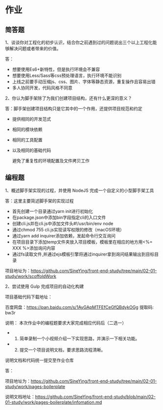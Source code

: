 # 作业

## 简答题

1、谈谈你对工程化的初步认识，结合你之前遇到过的问题说出三个以上工程化能够解决问题或者带来的价值。

答：

- 想要使用Es6+新特性，但是执行环境会不兼容
- 想要使用Less/Sass等css预处理语言，执行环境不能识别
- 上线之前要手动压缩js、css、图片、字体等静态资源，重复操作且容易出错
- 多人协同开发，代码风格不同意

2、你认为脚手架除了为我们创建项目结构，还有什么更深的意义？

答：脚手架创建项目结构只是它其中的一个作用，还提供项目规范和约定

- 提供相同的开发范式

- 相同的模块依赖

- 相同的工具配置

- 以及相同的基础代码

  避免了重复性的环境配置及文件拷贝工作

## 编程题

1、概述脚手架实现的过程，并使用 NodeJS 完成一个自定义的小型脚手架工具

答：这里主要简述脚手架的实现过程

- 首先创建一个目录通过yarn init进行初始化
- 在package.json中添加bin字段指定cli的入口文件
- 创建cli.js并在cli.js中添加文件头\#!/usr/bin/env node
- 通过chmod 755 cli.js实现读写权限的修改（macOS环境）
- 通过yarn add inquirer添加依赖，发起命令行交互询问
- 在项目目录下添加temp文件夹放入项目模板，模板里在相应的地方用<%= XXX %>添加询问内容
- 通过fs读取文件,并通过ejs模板引擎将通过inquirer拿到询问结果输出到目标目录

项目地址为：https://github.com/SineYing/front-end-study/tree/main/02-01-study/work/scoffoldWork

2、尝试使用 Gulp 完成项目的自动化构建

项目基础代码下载地址：

百度网盘：https://pan.baidu.com/s/1AyGApMTFEfCeGfQBdykOGg 提取码: bw3r

说明：
本次作业中的编程题要求大家完成相应代码后（二选一）

- 1. 简单录制一个小视频介绍一下实现思路，并演示一下相关功能。

- 2. 提交一个项目说明文档，要求思路流程清晰。

说明文档和代码统一提交至作业仓库

答：

项目地址为：https://github.com/SineYing/front-end-study/tree/main/02-01-study/work/pages-boilerplate

说明文档地址：https://github.com/SineYing/front-end-study/blob/main/02-01-study/work/pages-boilerplate/infomation.md
